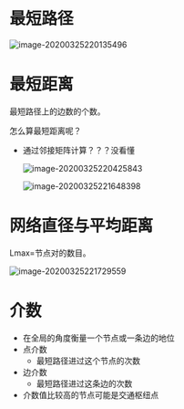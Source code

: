 # 最短路径

![image-20200325220135496](C:\Users\22145\AppData\Roaming\Typora\typora-user-images\image-20200325220135496.png)

# 最短距离

最短路径上的边数的个数。

怎么算最短距离呢？

- 通过邻接矩阵计算？？？没看懂

  ![image-20200325220425843](C:\Users\22145\AppData\Roaming\Typora\typora-user-images\image-20200325220425843.png)

  ![image-20200325221648398](C:\Users\22145\AppData\Roaming\Typora\typora-user-images\image-20200325221648398.png)

# 网络直径与平均距离

Lmax=节点对的数目。 

![image-20200325221729559](C:\Users\22145\AppData\Roaming\Typora\typora-user-images\image-20200325221729559.png)

# 介数

- 在全局的角度衡量一个节点或一条边的地位
- 点介数
  - 最短路径进过这个节点的次数
- 边介数
  - 最短路径进过这条边的次数
- 介数值比较高的节点可能是交通枢纽点